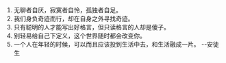 1. 无聊者自厌，寂寞者自怜，孤独者自足。
2. 我们身负奇迹而行，却在自身之外寻找奇迹。
3. 只有聪明的人才能写出好格言，但只读格言的人却是傻子。
4. 别轻易给自己下定义，这个世界随时都会改变你。
5. 一个人在年轻的时候，可以而且应该投到生活中去，和生活融成一片。 --安徒生